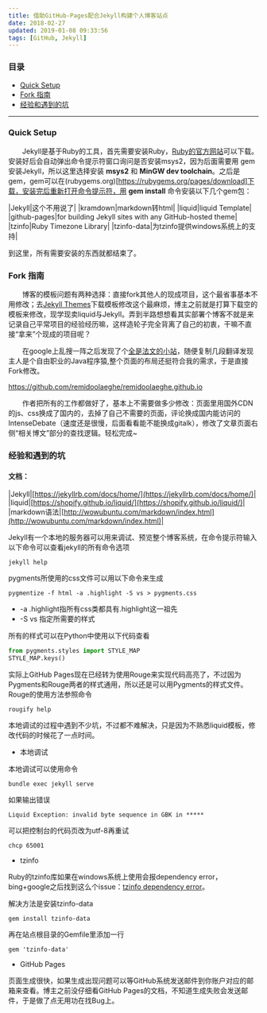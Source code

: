 ```yaml
---
title: 借助GitHub-Pages配合Jekyll构建个人博客站点
date: 2018-02-27
updated: 2019-01-08 09:33:56
tags: [GitHub, Jekyll]
---
```


### 目录

* [Quick Setup](#quick-setup)
* [Fork 指南](#fork-指南)
* [经验和遇到的坑](#经验和遇到的坑)

------

### Quick Setup

&emsp;&emsp;Jekyll是基于Ruby的工具，首先需要安装Ruby，[Ruby的官方网站](https://www.ruby-lang.org/zh_cn/downloads/)可以下载。安装好后会自动弹出命令提示符窗口询问是否安装msys2，因为后面需要用 gem 安装Jekyll，所以这里选择安装 **msys2** 和 **MinGW dev toolchain**。之后是gem，gem可以在(rubygems.org)[https://rubygems.org/pages/download]下载，安装完后重新打开命令提示符，用 **gem install** 命令安装以下几个gem包：

|Jekyll|这个不用说了|
|kramdown|markdown转html|
|liquid|liquid Template|
|github-pages|for building Jekyll sites with any GitHub-hosted theme|
|tzinfo|Ruby Timezone Library|
|tzinfo-data|为tzinfo提供windows系统上的支持|

到这里，所有需要安装的东西就都结束了。

### Fork 指南

&emsp;&emsp;博客的模板问题有两种选择：直接fork其他人的现成项目，这个最省事基本不用修改；去[Jekyll Themes](http://jekyllthemes.org/)下载模板修改这个最麻烦，博主之前就是打算下载空的模板来修改，现学现卖liquid与Jekyll。弄到半路想想看其实部署个博客不就是来记录自己平常项目的经验经历嘛，这样造轮子完全背离了自己的初衷，干嘛不直接“拿来”个现成的项目呢？

&emsp;&emsp;在google上乱搜一阵之后发现了个[全是法文的小站](https://remidoolaeghe.github.io)，随便复制几段翻译发现主人是个自由职业的Java程序猿,整个页面的布局还挺符合我的需求，于是直接Fork修改。

<div class="well">
    <a href="https://github.com/remidoolaeghe/remidoolaeghe.github.io">https://github.com/remidoolaeghe/remidoolaeghe.github.io</a>
</div>

&emsp;&emsp;作者把所有的工作都做好了，基本上不需要做多少修改：页面里用国外CDN的js、css换成了国内的，去掉了自己不需要的页面，评论换成国内能访问的IntenseDebate（速度还是很慢，后面看看能不能换成gitalk），修改了文章页面右侧“相关博文”部分的查找逻辑。轻松完成~

### 经验和遇到的坑

#### 文档：

|Jekyll|[https://jekyllrb.com/docs/home/](https://jekyllrb.com/docs/home/)|
|liquid|[https://shopify.github.io/liquid/](https://shopify.github.io/liquid/)|
|markdown语法|[http://wowubuntu.com/markdown/index.html](http://wowubuntu.com/markdown/index.html)|

Jekyll有一个本地的服务器可以用来调试、预览整个博客系统，在命令提示符输入以下命令可以查看jekyll的所有命令选项

    jekyll help

pygments所使用的css文件可以用以下命令来生成

    pygmentize -f html -a .highlight -S vs > pygments.css

* -a .highlight指所有css类都具有.highlight这一祖先
* -S vs 指定所需要的样式

所有的样式可以在Python中使用以下代码查看

```python
from pygments.styles import STYLE_MAP
STYLE_MAP.keys()
```

实际上GitHub Pages现在已经转为使用Rouge来实现代码高亮了，不过因为Pygments和Rouge两者的样式通用，所以还是可以用Pygments的样式文件。Rouge的使用方法参照命令

    rougify help

本地调试的过程中遇到不少坑，不过都不难解决，只是因为不熟悉liquid模板，修改代码的时候花了一点时间。

* 本地调试

本地调试可以使用命令

    bundle exec jekyll serve

如果输出错误

    Liquid Exception: invalid byte sequence in GBK in *****

可以把控制台的代码页改为utf-8再重试

    chcp 65001

* tzinfo

Ruby的tzinfo库如果在windows系统上使用会报dependency error，bing+google之后找到这么个issue：[tzinfo dependency error](https://github.com/aron-bordin/neo-hpstr-jekyll-theme/issues/40)。

解决方法是安装tzinfo-data

    gem install tzinfo-data

再在站点根目录的Gemfile里添加一行

    gem 'tzinfo-data'

* GitHub Pages

页面生成很快，如果生成出现问题可以等GitHub系统发送邮件到你账户对应的邮箱来查看。博主之前没仔细看GitHub Pages的文档，不知道生成失败会发送邮件，于是做了点无用功在找Bug上。
